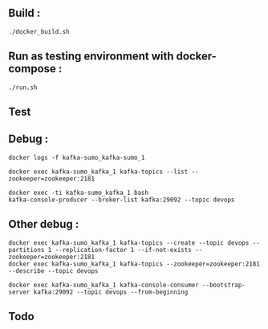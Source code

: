 ## Build :

```
./docker_build.sh
```

## Run as testing environment with docker-compose :

```
./run.sh
```

## Test

## Debug :

```
docker logs -f kafka-sumo_kafka-sumo_1

docker exec kafka-sumo_kafka_1 kafka-topics --list --zookeeper=zookeeper:2181

docker exec -ti kafka-sumo_kafka_1 bash
kafka-console-producer --broker-list kafka:29092 --topic devops
```

## Other debug :

```
docker exec kafka-sumo_kafka_1 kafka-topics --create --topic devops --partitions 1 --replication-factor 1 --if-not-exists --zookeeper=zookeeper:2181
docker exec kafka-sumo_kafka_1 kafka-topics --zookeeper=zookeeper:2181 --describe --topic devops

docker exec kafka-sumo_kafka_1 kafka-console-consumer --bootstrap-server kafka:29092 --topic devops --from-beginning
```

## Todo
